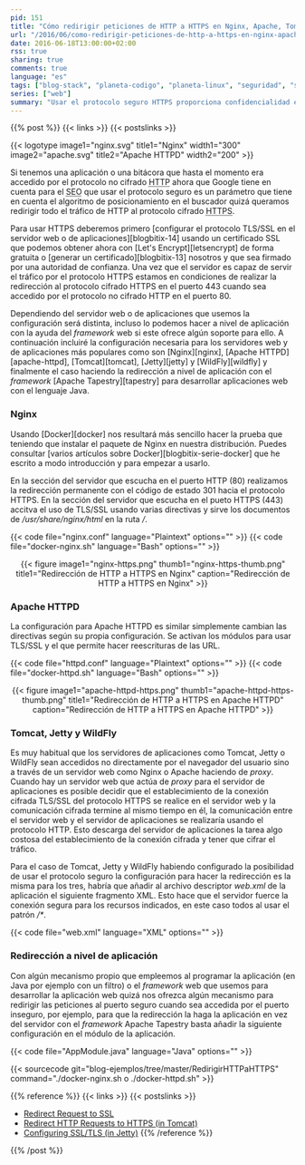 ```yaml
---
pid: 151
title: "Cómo redirigir peticiones de HTTP a HTTPS en Nginx, Apache, Tomcat, Jetty y WildFly"
url: "/2016/06/como-redirigir-peticiones-de-http-a-https-en-nginx-apache-tomcat-jetty-y-wildfly/"
date: 2016-06-18T13:00:00+02:00
rss: true
sharing: true
comments: true
language: "es"
tags: ["blog-stack", "planeta-codigo", "planeta-linux", "seguridad", "software", "software-libre"]
series: ["web"]
summary: "Usar el protocolo seguro HTTPS proporciona confidencialidad en la comunicación entre el navegador del usuario y el servidor, es una forma de mejorar la seguridad y privacidad. Por ello el buscador de Google lo tiene en cuenta como un parámetro que afecta al SEO siendo mejor usar el protocolo seguro. Sin embargo, el usuario puede estar accediendo por el protocolo no seguro a la página web al poner la dirección en la barra de direcciones o hay enlaces hacia nuestro sitio en otros que hacen uso del protocolo HTTP. Si queremos que nuestro sitio sea accedido únicamente usando el protocolo seguro deberemos hacer una redirección en el servidor."
---
```


{{% post %}}
{{< links >}}
{{< postslinks >}}

{{< logotype image1="nginx.svg" title1="Nginx" width1="300" image2="apache.svg" title2="Apache HTTPD" width2="200" >}}

Si tenemos una aplicación o una bitácora que hasta el momento era accedido por el protocolo no cifrado <abbr title="Hypertext Transfer Protocol">HTTP</abbr> ahora que Google tiene en cuenta para el <abbr title="Search engine optimization">SEO</abbr> que usar el protocolo seguro es un parámetro que tiene en cuenta el algoritmo de posicionamiento en el buscador quizá queramos redirigir todo el tráfico de HTTP al protocolo cifrado <abbr title="Hypertext Transfer Protocol Secure">HTTPS</abbr>.

Para usar HTTPS deberemos primero [configurar el protocolo TLS/SSL en el servidor web o de aplicaciones][blogbitix-14] usando un certificado SSL que podemos obtener ahora con [Let's Encrypt][letsencrypt] de forma gratuita  o [generar un certificado][blogbitix-13] nosotros y que sea firmado por una autoridad de confianza. Una vez que el servidor es capaz de servir el tráfico por el protocolo HTTPS estamos en condiciones de realizar la redirección al protocolo cifrado HTTPS en el puerto 443 cuando sea accedido por el protocolo no cifrado HTTP en el puerto 80.

Dependiendo del servidor web o de aplicaciones que usemos la configuración será distinta, incluso lo podemos hacer a nivel de aplicación con la ayuda del _framework_ web si este ofrece algún soporte para ello. A continuación incluiré la configuración necesaria para los servidores web y de aplicaciones más populares como son [Nginx][nginx], [Apache HTTPD][apache-httpd], [Tomcat][tomcat], [Jetty][jetty] y [WildFly][wildfly] y finalmente el caso haciendo la redirección a nivel de aplicación con el _framework_ [Apache Tapestry][tapestry] para desarrollar aplicaciones web con el lenguaje Java.

### Nginx
Usando [Docker][docker] nos resultará más sencillo hacer la prueba que teniendo que instalar el paquete de Nginx en nuestra distribución. Puedes consultar [varios artículos sobre Docker][blogbitix-serie-docker] que he escrito a modo introducción y para empezar a usarlo.

En la sección del servidor que escucha en el puerto HTTP (80) realizamos la redirección permanente con el código de estado 301 hacia el protocolo HTTPS. En la sección del servidor que escucha en el pueto HTTPS (443) accitva el uso de TLS/SSL usando varias directivas y sirve los documentos de _/usr/share/nginx/html_ en la ruta _/_.

{{< code file="nginx.conf" language="Plaintext" options="" >}}
{{< code file="docker-nginx.sh" language="Bash" options="" >}}

<div class="media" style="text-align: center;">
    {{< figure
        image1="nginx-https.png" thumb1="nginx-https-thumb.png" title1="Redirección de HTTP a HTTPS en Nginx"
        caption="Redirección de HTTP a HTTPS en Nginx" >}}
</div>

### Apache HTTPD
La configuración para Apache HTTPD es similar simplemente cambian las directivas según su propia configuración. Se activan los módulos para usar TLS/SSL y el que permite hacer reescrituras de las URL.

{{< code file="httpd.conf" language="Plaintext" options="" >}}
{{< code file="docker-httpd.sh" language="Bash" options="" >}}

<div class="media" style="text-align: center;">
    {{< figure
        image1="apache-httpd-https.png" thumb1="apache-httpd-https-thumb.png" title1="Redirección de HTTP a HTTPS en Apache HTTPD"
        caption="Redirección de HTTP a HTTPS en Apache HTTPD" >}}
</div>

### Tomcat, Jetty y WildFly
Es muy habitual que los servidores de aplicaciones como Tomcat, Jetty o WildFly sean accedidos no directamente por el navegador del usuario sino a través de un servidor web como Nginx o Apache haciendo de _proxy_. Cuando hay un servidor web que actúa de _proxy_ para el servidor de aplicaciones es posible decidir que el establecimiento de la conexión cifrada TLS/SSL del protocolo HTTPS se realice en el servidor web y la comunicación cifrada termine al mismo tiempo en él, la comunicación entre el servidor web y el servidor de aplicaciones se realizaría usando el protocolo HTTP. Esto descarga del servidor de aplicaciones la tarea algo costosa del establecimiento de la conexión cifrada y tener que cifrar el tráfico.

Para el caso de Tomcat, Jetty y WildFly habiendo configurado la posibilidad de usar el protocolo seguro la configuración para hacer la redirección es la misma para los tres, habría que añadir al archivo descriptor _web.xml_ de la aplicación el siguiente fragmento XML. Esto hace que el servidor fuerce la conexión segura para los recursos indicados, en este caso todos al usar el patrón _/*_.

{{< code file="web.xml" language="XML" options="" >}}

### Redirección a nivel de aplicación
Con algún mecanismo propio que empleemos al programar la aplicación (en Java por ejemplo con un filtro) o el _framework_ web que usemos para desarrollar la aplicación web quizá nos ofrezca algún mecanismo para redirigir las peticiones al puerto seguro cuando sea accedida por el puerto inseguro, por ejemplo, para que la redirección la haga la aplicación en vez del servidor con el _framework_ Apache Tapestry basta añadir la siguiente configuración en el módulo de la aplicación.

{{< code file="AppModule.java" language="Java" options="" >}}

{{< sourcecode git="blog-ejemplos/tree/master/RedirigirHTTPaHTTPS" command="./docker-nginx.sh o ./docker-httpd.sh" >}}

{{% reference %}}
{{< links >}}
{{< postslinks >}}
* [Redirect Request to SSL](https://wiki.apache.org/httpd/RedirectSSL)
* [Redirect HTTP Requests to HTTPS (in Tomcat)](https://confluence.atlassian.com/stashkb/redirect-http-requests-to-https-333810132.html)
* [Configuring SSL/TLS (in Jetty)](http://www.eclipse.org/jetty/documentation/current/configuring-ssl.html)
{{% /reference %}}

{{% /post %}}
